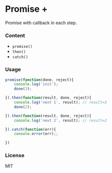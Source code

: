 # Promise +
Promise with callback in each step.

### Content
- `promise()`
- `then()`
- `catch()`

### Usage
```js
promise(function(done, reject){
	console.log('init');
    done(3);

}).then(function(result, done, reject){
	console.log('next 1', result); // result=3
    done(2);

}).then(function(result, done, reject){
	console.log('next 2', result); // result=2

}).catch(function(err){
	console.error(err);;

})
```

### License
MIT
